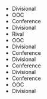 - Divisional
- OOC
- Conference
- Divisional
- Rival
- OOC
- Divisional
- Conference
- Divisional
- Conference
- Divisional
- Conference
- OOC
- Divisional